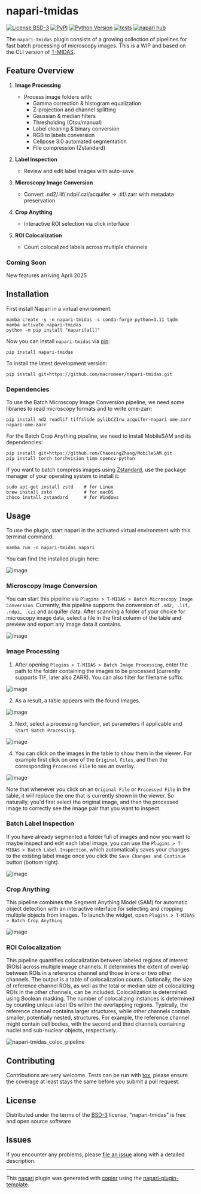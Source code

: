 # napari-tmidas

[![License BSD-3](https://img.shields.io/pypi/l/napari-tmidas.svg?color=green)](https://github.com/macromeer/napari-tmidas/raw/main/LICENSE)
[![PyPI](https://img.shields.io/pypi/v/napari-tmidas.svg?color=green)](https://pypi.org/project/napari-tmidas)
[![Python Version](https://img.shields.io/pypi/pyversions/napari-tmidas.svg?color=green)](https://python.org)
[![tests](https://github.com/macromeer/napari-tmidas/workflows/tests/badge.svg)](https://github.com/macromeer/napari-tmidas/actions)
[![napari hub](https://img.shields.io/endpoint?url=https://api.napari-hub.org/shields/napari-tmidas)](https://napari-hub.org/plugins/napari-tmidas)
<!-- [![codecov](https://codecov.io/gh/macromeer/napari-tmidas/branch/main/graph/badge.svg)](https://codecov.io/gh/macromeer/napari-tmidas) -->
The `napari-tmidas` plugin consists of a growing collection of pipelines for fast batch processing of microscopy images. This is a WIP and based on the CLI version of [T-MIDAS](https://github.com/MercaderLabAnatomy/T-MIDAS).

## Feature Overview

1. **Image Processing**
   - Process image folders with:
     - Gamma correction & histogram equalization
     - Z-projection and channel splitting
     - Gaussian & median filters
     - Thresholding (Otsu/manual)
     - Label cleaning & binary conversion
     - RGB to labels conversion
     - Cellpose 3.0 automated segmentation
     - File compression (Zstandard)

2. **Label Inspection**
   - Review and edit label images with auto-save

3. **Microscopy Image Conversion**
   - Convert .nd2/.lif/.ndpi/.czi/acquifer → .tif/.zarr with metadata preservation

4. **Crop Anything**
   - Interactive ROI selection via click interface

5. **ROI Colocalization**
   - Count colocalized labels across multiple channels



### Coming Soon
New features arriving April 2025


## Installation

First install Napari in a virtual environment:

    mamba create -y -n napari-tmidas -c conda-forge python=3.11 tqdm
    mamba activate napari-tmidas
    python -m pip install "napari[all]"

Now you can install `napari-tmidas` via [pip]:

    pip install napari-tmidas

To install the latest development version:

    pip install git+https://github.com/macromeer/napari-tmidas.git

### Dependencies
To use the Batch Microscopy Image Conversion pipeline, we need some libraries to read microscopy formats and to write ome-zarr:

    pip install nd2 readlif tiffslide pylibCZIrw acquifer-napari ome-zarr napari-ome-zarr

For the Batch Crop Anything pipeline, we need to install MobileSAM and its dependencies:

    pip install git+https://github.com/ChaoningZhang/MobileSAM.git
    pip install torch torchvision timm opencv-python

If you want to batch compress images using [Zstandard](https://github.com/facebook/zstd), use the package manager of your operating system to install it:

    sudo apt-get install zstd    # for Linux
    brew install zstd            # for macOS
    choco install zstandard      # for Windows


## Usage

To use the plugin, start napari in the activated virtual environment with this terminal command:

    mamba run -n napari-tmidas napari

You can find the installed plugin here:

![image](https://github.com/user-attachments/assets/504db09a-d66e-49eb-90cd-3237024d9d7a)


### Microscopy Image Conversion

You can start this pipeline via `Plugins > T-MIDAS > Batch Microscopy Image Conversion`. Currently, this pipeline supports the conversion of `.nd2, .lif, .ndpi, .czi` and acquifer data. After scanning a folder of your choice for microscopy image data, select a file in the first column of the table and preview and export any image data it contains.

![image](https://github.com/user-attachments/assets/e377ca71-2f30-447d-825e-d2feebf7061b)

### Image Processing

1. After opening `Plugins > T-MIDAS > Batch Image Processing`, enter the path to the folder containing the images to be processed (currently supports TIF, later also ZARR). You can also filter for filename suffix.

![image](https://github.com/user-attachments/assets/41ecb689-9abe-4371-83b5-9c5eb37069f9)

2. As a result, a table appears with the found images.

![image](https://github.com/user-attachments/assets/8360942a-be8f-49ec-bc25-385ee43bd601)

3. Next, select a processing function, set parameters if applicable and `Start Batch Processing`.

![image](https://github.com/user-attachments/assets/05929660-6672-4f76-89da-4f17749ccfad)

4. You can click on the images in the table to show them in the viewer. For example first click on one of the `Original Files`, and then the corresponding `Processed File` to see an overlay.

![image](https://github.com/user-attachments/assets/cfe84828-c1cc-4196-9a53-5dfb82d5bfce)

Note that whenever you click on an `Original File` or `Processed File` in the table, it will replace the one that is currently shown in the viewer. So naturally, you'd first select the original image, and then the processed image to correctly see the image pair that you want to inspect.

### Batch Label Inspection
If you have already segmented a folder full of images and now you want to maybe inspect and edit each label image, you can use the `Plugins > T-MIDAS > Batch Label Inspection`, which automatically saves your changes to the existing label image once you click the `Save Changes and Continue` button (bottom right).

![image](https://github.com/user-attachments/assets/0bf8c6ae-4212-449d-8183-e91b23ba740e)

### Crop Anything
This pipeline combines the Segment Anything Model (SAM) for automatic object detection with an interactive interface for selecting and cropping multiple objects from images. To launch the widget, open `Plugins > T-MIDAS > Batch Crop Anything`

![image](https://github.com/user-attachments/assets/6d72c2a2-1064-4a27-b398-a9b86fcbc443)

### ROI Colocalization
This pipeline quantifies colocalization between labeled regions of interest (ROIs) across multiple image channels. It determines the extent of overlap between ROIs in a reference channel and those in one or two other channels. The output is a table of colocalization counts. Optionally, the size of reference channel ROIs, as well as the total or median size of colocalizing ROIs in the other channels, can be included. Colocalization is determined using Boolean masking. The number of colocalizing instances is determined by counting unique label IDs within the overlapping regions. Typically, the reference channel contains larger structures, while other channels contain smaller, potentially nested, structures. For example, the reference channel might contain cell bodies, with the second and third channels containing nuclei and sub-nuclear objects, respectively.

![napari-tmidas_coloc_pipeline](https://github.com/user-attachments/assets/2f9022a0-7b88-4588-a448-250f07a634d7)


## Contributing

Contributions are very welcome. Tests can be run with [tox], please ensure
the coverage at least stays the same before you submit a pull request.

## License

Distributed under the terms of the [BSD-3] license,
"napari-tmidas" is free and open source software

## Issues

If you encounter any problems, please [file an issue] along with a detailed description.

[napari]: https://github.com/napari/napari
[copier]: https://copier.readthedocs.io/en/stable/
[@napari]: https://github.com/napari
[MIT]: http://opensource.org/licenses/MIT
[BSD-3]: http://opensource.org/licenses/BSD-3-Clause
[GNU GPL v3.0]: http://www.gnu.org/licenses/gpl-3.0.txt
[GNU LGPL v3.0]: http://www.gnu.org/licenses/lgpl-3.0.txt
[Apache Software License 2.0]: http://www.apache.org/licenses/LICENSE-2.0
[Mozilla Public License 2.0]: https://www.mozilla.org/media/MPL/2.0/index.txt
[napari-plugin-template]: https://github.com/napari/napari-plugin-template

[file an issue]: https://github.com/macromeer/napari-tmidas/issues

----------------------------------

This [napari] plugin was generated with [copier] using the [napari-plugin-template].

<!--
Don't miss the full getting started guide to set up your new package:
https://github.com/napari/napari-plugin-template#getting-started

and review the napari docs for plugin developers:
https://napari.org/stable/plugins/index.html
-->

[napari]: https://github.com/napari/napari
[tox]: https://tox.readthedocs.io/en/latest/
[pip]: https://pypi.org/project/pip/
[PyPI]: https://pypi.org/
